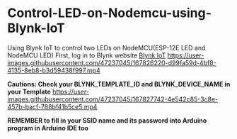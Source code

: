 # Control-LED-on-Nodemcu-using-Blynk-IoT
Using Blynk IoT to control two LEDs on NodeMCU(ESP-12E LED and NodeMCU LED)
First, log in to Blynk website
[Blynk IoT](https://blynk.io/)
https://user-images.githubusercontent.com/47237045/167826220-d99fa59d-4bf8-4135-8eb8-b3d59438f997.mp4

**Cautions: Check your BLYNK_TEMPLATE_ID and BLYNK_DEVICE_NAME in your Template**
https://user-images.githubusercontent.com/47237045/167827742-4e542c85-3c8e-457b-bacf-788bf41b5ce5.mp4

**REMEMBER to fill in your SSID name and its password into Arduino program in Arduino IDE too**

